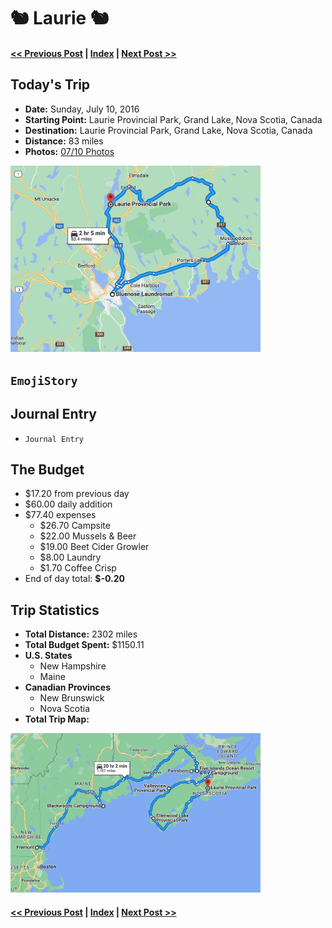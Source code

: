 # 🐿  Laurie 🐿

#### [<< Previous Post](https://jay-d.me/2016RT-07-09) | [Index](../../README.md) | [Next Post >>](https://jay-d.me/2016RT-07-11)

## Today's Trip
* **Date:** Sunday, July 10, 2016
* **Starting Point:** Laurie Provincial Park, Grand Lake, Nova Scotia, Canada
* **Destination:** Laurie Provincial Park, Grand Lake, Nova Scotia, Canada
* **Distance:** 83 miles
* **Photos:** [07/10 Photos](https://jay-d.me/2016RT-07-10-photos)

<img src="../maps/day/07-10.png" alt="day map" width="400"/>

##  `EmojiStory`

## Journal Entry

* `Journal Entry`

## The Budget

* $17.20 from previous day
* $60.00 daily addition
* $77.40 expenses
  * $26.70	Campsite
  * $22.00	Mussels & Beer
  * $19.00	Beet Cider Growler
  * $8.00	Laundry
  * $1.70	Coffee Crisp
* End of day total: **$-0.20**

## Trip Statistics

* **Total Distance:** 2302 miles
* **Total Budget Spent:** $1150.11
* **U.S. States**
  * New Hampshire
  * Maine
* **Canadian Provinces**
  * New Brunswick
  * Nova Scotia
* **Total Trip Map:**

<img src="../maps/total/07-10-total.png" alt="total trip map" width="400"/>

#### [<< Previous Post](https://jay-d.me/2016RT-07-09) | [Index](../../README.md) | [Next Post >>](https://jay-d.me/2016RT-07-11)

